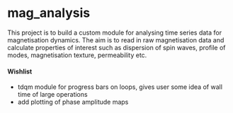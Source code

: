 # mag_analysis
This project is to build a custom module for analysing time series data for magnetisation dynamics. The aim is to read in raw magnetisation data and calculate properties of interest such as dispersion of spin waves, profile of modes, magnetisation texture, permeability etc.


#### Wishlist

* tdqm module for progress bars on loops, gives user some idea of wall 
time of large operations
* add plotting of phase amplitude maps
